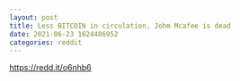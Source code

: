 ```yaml
--- 
layout: post 
title: Less BITCOIN in circulation, Johm Mcafee is dead 
date: 2021-06-23 1624486952 
categories: reddit 
--- 
```

https://redd.it/o6nhb6